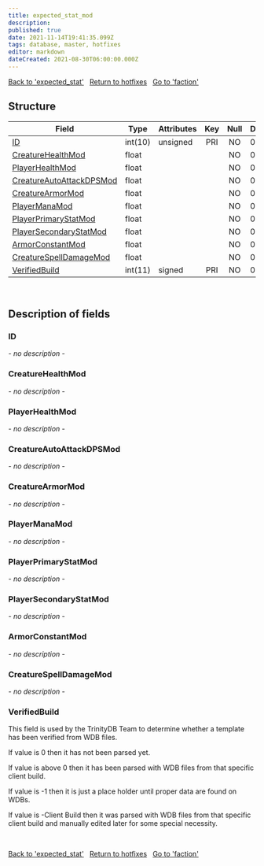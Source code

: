 ```yaml
---
title: expected_stat_mod
description: 
published: true
date: 2021-11-14T19:41:35.099Z
tags: database, master, hotfixes
editor: markdown
dateCreated: 2021-08-30T06:00:00.000Z
---
```


<a href="https://dev.trinitycore.info/en/database/master/hotfixes/expected_stat" class="mt-5 v-btn v-btn--depressed v-btn--flat v-btn--outlined theme--light v-size--default darkblue--text text--lighten-3"><span class="v-btn__content"><i aria-hidden="true" class="v-icon notranslate v-icon--left mdi mdi-arrow-left theme--light"></i><span>Back to 'expected_stat'</span></span></a>&nbsp;&nbsp;&nbsp;<a href="https://dev.trinitycore.info/en/database/master/hotfixes/home" class="mt-5 v-btn v-btn--depressed v-btn--flat v-btn--outlined theme--light v-size--default darkblue--text text--lighten-3"><span class="v-btn__content"><i aria-hidden="true" class="v-icon notranslate v-icon--left mdi mdi-home-outline theme--light"></i><span>Return to hotfixes</span></span></a>&nbsp;&nbsp;&nbsp;<a href="https://dev.trinitycore.info/en/database/master/hotfixes/faction" class="mt-5 v-btn v-btn--depressed v-btn--flat v-btn--outlined theme--light v-size--default darkblue--text text--lighten-3"><span class="v-btn__content"><span>Go to 'faction'</span><i aria-hidden="true" class="v-icon notranslate v-icon--right mdi mdi-arrow-right theme--light"></i></span></a>

## Structure

| Field | Type | Attributes | Key | Null | Default | Extra | Comment |
| --- | --- | --- | :---: | :---: | --- | --- | --- |
| [ID](#id) | int(10) | unsigned | PRI | NO | 0 |  |  |
| [CreatureHealthMod](#creaturehealthmod) | float |  |  | NO | 0 |  |  |
| [PlayerHealthMod](#playerhealthmod) | float |  |  | NO | 0 |  |  |
| [CreatureAutoAttackDPSMod](#creatureautoattackdpsmod) | float |  |  | NO | 0 |  |  |
| [CreatureArmorMod](#creaturearmormod) | float |  |  | NO | 0 |  |  |
| [PlayerManaMod](#playermanamod) | float |  |  | NO | 0 |  |  |
| [PlayerPrimaryStatMod](#playerprimarystatmod) | float |  |  | NO | 0 |  |  |
| [PlayerSecondaryStatMod](#playersecondarystatmod) | float |  |  | NO | 0 |  |  |
| [ArmorConstantMod](#armorconstantmod) | float |  |  | NO | 0 |  |  |
| [CreatureSpellDamageMod](#creaturespelldamagemod) | float |  |  | NO | 0 |  |  |
| [VerifiedBuild](#verifiedbuild) | int(11) | signed | PRI | NO | 0 |  |  |
&nbsp;
## Description of fields

### ID
*- no description -*
&nbsp;

### CreatureHealthMod
*- no description -*
&nbsp;

### PlayerHealthMod
*- no description -*
&nbsp;

### CreatureAutoAttackDPSMod
*- no description -*
&nbsp;

### CreatureArmorMod
*- no description -*
&nbsp;

### PlayerManaMod
*- no description -*
&nbsp;

### PlayerPrimaryStatMod
*- no description -*
&nbsp;

### PlayerSecondaryStatMod
*- no description -*
&nbsp;

### ArmorConstantMod
*- no description -*
&nbsp;

### CreatureSpellDamageMod
*- no description -*
&nbsp;

### VerifiedBuild
This field is used by the TrinityDB Team to determine whether a template has been verified from WDB files.

If value is 0 then it has not been parsed yet.

If value is above 0 then it has been parsed with WDB files from that specific client build.

If value is -1 then it is just a place holder until proper data are found on WDBs.

If value is -Client Build then it was parsed with WDB files from that specific client build and manually edited later for some special necessity.

&nbsp;

<a href="https://dev.trinitycore.info/en/database/master/hotfixes/expected_stat" class="mt-5 v-btn v-btn--depressed v-btn--flat v-btn--outlined theme--light v-size--default darkblue--text text--lighten-3"><span class="v-btn__content"><i aria-hidden="true" class="v-icon notranslate v-icon--left mdi mdi-arrow-left theme--light"></i><span>Back to 'expected_stat'</span></span></a>&nbsp;&nbsp;&nbsp;<a href="https://dev.trinitycore.info/en/database/master/hotfixes/home" class="mt-5 v-btn v-btn--depressed v-btn--flat v-btn--outlined theme--light v-size--default darkblue--text text--lighten-3"><span class="v-btn__content"><i aria-hidden="true" class="v-icon notranslate v-icon--left mdi mdi-home-outline theme--light"></i><span>Return to hotfixes</span></span></a>&nbsp;&nbsp;&nbsp;<a href="https://dev.trinitycore.info/en/database/master/hotfixes/faction" class="mt-5 v-btn v-btn--depressed v-btn--flat v-btn--outlined theme--light v-size--default darkblue--text text--lighten-3"><span class="v-btn__content"><span>Go to 'faction'</span><i aria-hidden="true" class="v-icon notranslate v-icon--right mdi mdi-arrow-right theme--light"></i></span></a>

